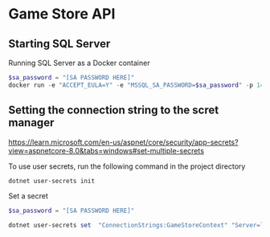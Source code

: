 # Game Store API

## Starting SQL Server
Running SQL Server as a Docker container
```powershell
$sa_password = "[SA PASSWORD HERE]"
docker run -e "ACCEPT_EULA=Y" -e "MSSQL_SA_PASSWORD=$sa_password" -p 1433:1433 -v sqlvolume:/var/opt/mssql -d --rm --name mssql mcr.microsoft.com/mssql/server:2022-latest
```

## Setting the connection string to the scret manager
https://learn.microsoft.com/en-us/aspnet/core/security/app-secrets?view=aspnetcore-8.0&tabs=windows#set-multiple-secrets

To use user secrets, run the following command in the project directory
```powershell
dotnet user-secrets init
```
Set a secret
```powershell
$sa_password = "[SA PASSWORD HERE]"

dotnet user-secrets set  "ConnectionStrings:GameStoreContext" "Server=localhost; Database=GameStore; User Id=sa; Password=$sa_password; TrustServerCertificate=True;"
```